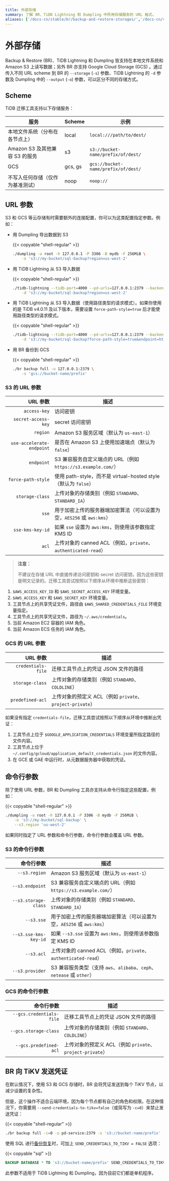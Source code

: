 ```yaml
---
title: 外部存储
summary: 了解 BR、TiDB Lightning 和 Dumpling 中所用存储服务的 URL 格式。
aliases: ['/docs-cn/stable/br/backup-and-restore-storages/','/docs-cn/v4.0/br/backup-and-restore-storages/']
---
```


# 外部存储

Backup & Restore (BR)、TiDB Lightning 和 Dumpling 皆支持在本地文件系统和 Amazon S3 上读写数据；另外 BR 亦支持 Google Cloud Storage (GCS) 。通过传入不同 URL scheme 到 BR 的 `--storage` (`-s`) 参数、TiDB Lightning 的 `-d` 参数及 Dumpling 中的 `--output` (`-o`) 参数，可以区分不同的存储方式。

## Scheme

TiDB 迁移工具支持以下存储服务：

| 服务 | Scheme | 示例 |
|---------|---------|-------------|
| 本地文件系统（分布在各节点上） | local | `local:///path/to/dest/` |
| Amazon S3 及其他兼容 S3 的服务 | s3 | `s3://bucket-name/prefix/of/dest/` |
| GCS | gcs, gs | `gcs://bucket-name/prefix/of/dest/` |
| 不写入任何存储（仅作为基准测试） | noop | `noop://` |

## URL 参数

S3 和 GCS 等云存储有时需要额外的连接配置，你可以为这类配置指定参数。例如：

* 用 Dumpling 导出数据到 S3

    {{< copyable "shell-regular" >}}

    ```bash
    ./dumpling -u root -h 127.0.0.1 -P 3306 -B mydb -F 256MiB \
        -o 's3://my-bucket/sql-backup?region=us-west-2'
    ```

* 用 TiDB Lightning 从 S3 导入数据

    {{< copyable "shell-regular" >}}

    ```bash
    ./tidb-lightning --tidb-port=4000 --pd-urls=127.0.0.1:2379 --backend=local --sorted-kv-dir=/tmp/sorted-kvs \
        -d 's3://my-bucket/sql-backup?region=us-west-2'
    ```

* 用 TiDB Lightning 从 S3 导入数据（使用路径类型的请求模式）。如果你使用的是 TiDB v4.0.11 及以下版本，需要设置 `force-path-style=true` 后才能使用路径类型的请求模式。  

    {{< copyable "shell-regular" >}}

    ```bash
    ./tidb-lightning --tidb-port=4000 --pd-urls=127.0.0.1:2379 --backend=local --sorted-kv-dir=/tmp/sorted-kvs \
        -d 's3://my-bucket/sql-backup?force-path-style=true&endpoint=http://10.154.10.132:8088'
    ```

* 用 BR 备份到 GCS

    {{< copyable "shell-regular" >}}

    ```bash
    ./br backup full -u 127.0.0.1:2379 \
        -s 'gcs://bucket-name/prefix'
    ```

### S3 的 URL 参数

| URL 参数 | 描述 |
|----------:|---------|
| `access-key` | 访问密钥 |
| `secret-access-key` | secret 访问密钥 |
| `region` | Amazon S3 服务区域（默认为 `us-east-1`） |
| `use-accelerate-endpoint` | 是否在 Amazon S3 上使用加速端点（默认为 `false`） |
| `endpoint` | S3 兼容服务自定义端点的 URL（例如 `https://s3.example.com/`）|
| `force-path-style` | 使用 path-style，而不是 virtual-hosted style（默认为 `false`） |
| `storage-class` | 上传对象的存储类别（例如 `STANDARD`、`STANDARD_IA`） |
| `sse` | 用于加密上传的服务器端加密算法（可以设置为空，`AES256` 或 `aws:kms`） |
| `sse-kms-key-id` | 如果 `sse` 设置为 `aws:kms`，则使用该参数指定 KMS ID |
| `acl` | 上传对象的 canned ACL（例如，`private`、`authenticated-read`） |

> **注意：**
>
> 不建议在存储 URL 中直接传递访问密钥和 secret 访问密钥，因为这些密钥是明文记录的。迁移工具尝试按照以下顺序从环境中推断这些密钥：

1. `$AWS_ACCESS_KEY_ID` 和 `$AWS_SECRET_ACCESS_KEY` 环境变量。
2. `$AWS_ACCESS_KEY` 和 `$AWS_SECRET_KEY` 环境变量。
3. 工具节点上的共享凭证文件，路径由 `$AWS_SHARED_CREDENTIALS_FILE` 环境变量指定。
4. 工具节点上的共享凭证文件，路径为 `~/.aws/credentials`。
5. 当前 Amazon EC2 容器的 IAM 角色。
6. 当前 Amazon ECS 任务的 IAM 角色。

### GCS 的 URL 参数

| URL 参数 | 描述 |
|----------:|---------|
| `credentials-file` | 迁移工具节点上的凭证 JSON 文件的路径 |
| `storage-class` | 上传对象的存储类别（例如 `STANDARD`、`COLDLINE`） |
| `predefined-acl` | 上传对象的预定义 ACL（例如 `private`、`project-private`） |

如果没有指定 `credentials-file`，迁移工具尝试按照以下顺序从环境中推断出凭证：

1. 工具节点上位于 `$GOOGLE_APPLICATION_CREDENTIALS` 环境变量所指定路径的文件内容。
2. 工具节点上位于 `~/.config/gcloud/application_default_credentials.json` 的文件内容。
3. 在 GCE 或 GAE 中运行时，从元数据服务器中获取的凭证。

## 命令行参数

除了使用 URL 参数，BR 和 Dumpling 工具亦支持从命令行指定这些配置，例如：

{{< copyable "shell-regular" >}}

```bash
./dumpling -u root -h 127.0.0.1 -P 3306 -B mydb -F 256MiB \
    -o 's3://my-bucket/sql-backup' \
    --s3.region 'us-west-2'
```

如果同时指定了 URL 参数和命令行参数，命令行参数会覆盖 URL 参数。

### S3 的命令行参数

| 命令行参数 | 描述 |
|----------:|------|
| `--s3.region` | Amazon S3 服务区域（默认为 `us-east-1`） |
| `--s3.endpoint` | S3 兼容服务自定义端点的 URL（例如 `https://s3.example.com/`）|
| `--s3.storage-class` | 上传对象的存储类别（例如 `STANDARD`、`STANDARD_IA`） |
| `--s3.sse` | 用于加密上传的服务器端加密算法（可以设置为空，`AES256` 或 `aws:kms`） |
| `--s3.sse-kms-key-id` | 如果 `--s3.sse` 设置为 `aws:kms`，则使用该参数指定 KMS ID |
| `--s3.acl` | 上传对象的 canned ACL（例如，`private`、`authenticated-read`） |
| `--s3.provider` | S3 兼容服务类型（支持 `aws`、`alibaba`、`ceph`、`netease` 或 `other`） |

### GCS 的命令行参数

| 命令行参数 | 描述 |
|----------:|---------|
| `--gcs.credentials-file` | 迁移工具节点上的凭证 JSON 文件的路径 |
| `--gcs.storage-class` | 上传对象的存储类别（例如 `STANDARD`、`COLDLINE`） |
| `--gcs.predefined-acl` | 上传对象的预定义 ACL（例如 `private`、`project-private`） |

## BR 向 TiKV 发送凭证

在默认情况下，使用 S3 和 GCS 存储时，BR 会将凭证发送到每个 TiKV 节点，以减少设置的复杂性。

但是，这个操作不适合云端环境，因为每个节点都有自己的角色和权限。在这种情况下，你需要用 `--send-credentials-to-tikv=false`（或简写为 `-c=0`）来禁止发送凭证：

{{< copyable "shell-regular" >}}

```bash
./br backup full -c=0 -u pd-service:2379 -s 's3://bucket-name/prefix'
```

使用 SQL 进行[备份](/sql-statements/sql-statement-backup.md)[恢复](/sql-statements/sql-statement-restore.md)时，可加上 `SEND_CREDENTIALS_TO_TIKV = FALSE` 选项：

{{< copyable "sql" >}}

```sql
BACKUP DATABASE * TO 's3://bucket-name/prefix' SEND_CREDENTIALS_TO_TIKV = FALSE;
```

此参数不适用于 TiDB Lightning 和 Dumpling，因为目前它们都是单机程序。
